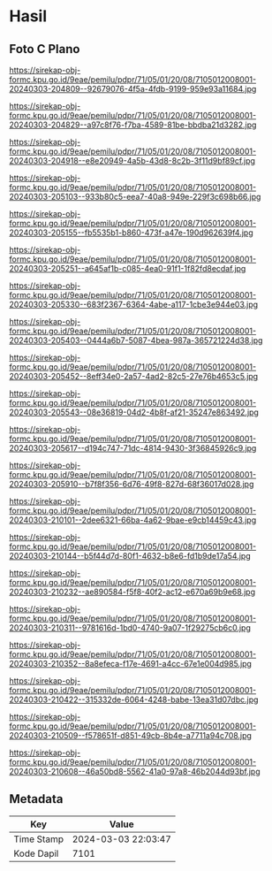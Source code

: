 # Hasil

## Foto C Plano

https://sirekap-obj-formc.kpu.go.id/9eae/pemilu/pdpr/71/05/01/20/08/7105012008001-20240303-204809--92679076-4f5a-4fdb-9199-959e93a11684.jpg

https://sirekap-obj-formc.kpu.go.id/9eae/pemilu/pdpr/71/05/01/20/08/7105012008001-20240303-204829--a97c8f76-f7ba-4589-81be-bbdba21d3282.jpg

https://sirekap-obj-formc.kpu.go.id/9eae/pemilu/pdpr/71/05/01/20/08/7105012008001-20240303-204918--e8e20949-4a5b-43d8-8c2b-3f11d9bf89cf.jpg

https://sirekap-obj-formc.kpu.go.id/9eae/pemilu/pdpr/71/05/01/20/08/7105012008001-20240303-205103--933b80c5-eea7-40a8-949e-229f3c698b66.jpg

https://sirekap-obj-formc.kpu.go.id/9eae/pemilu/pdpr/71/05/01/20/08/7105012008001-20240303-205155--fb5535b1-b860-473f-a47e-190d962639f4.jpg

https://sirekap-obj-formc.kpu.go.id/9eae/pemilu/pdpr/71/05/01/20/08/7105012008001-20240303-205251--a645af1b-c085-4ea0-91f1-1f82fd8ecdaf.jpg

https://sirekap-obj-formc.kpu.go.id/9eae/pemilu/pdpr/71/05/01/20/08/7105012008001-20240303-205330--683f2367-6364-4abe-a117-1cbe3e944e03.jpg

https://sirekap-obj-formc.kpu.go.id/9eae/pemilu/pdpr/71/05/01/20/08/7105012008001-20240303-205403--0444a6b7-5087-4bea-987a-365721224d38.jpg

https://sirekap-obj-formc.kpu.go.id/9eae/pemilu/pdpr/71/05/01/20/08/7105012008001-20240303-205452--8eff34e0-2a57-4ad2-82c5-27e76b4653c5.jpg

https://sirekap-obj-formc.kpu.go.id/9eae/pemilu/pdpr/71/05/01/20/08/7105012008001-20240303-205543--08e36819-04d2-4b8f-af21-35247e863492.jpg

https://sirekap-obj-formc.kpu.go.id/9eae/pemilu/pdpr/71/05/01/20/08/7105012008001-20240303-205617--d194c747-71dc-4814-9430-3f36845926c9.jpg

https://sirekap-obj-formc.kpu.go.id/9eae/pemilu/pdpr/71/05/01/20/08/7105012008001-20240303-205910--b7f8f356-6d76-49f8-827d-68f36017d028.jpg

https://sirekap-obj-formc.kpu.go.id/9eae/pemilu/pdpr/71/05/01/20/08/7105012008001-20240303-210101--2dee6321-66ba-4a62-9bae-e9cb14459c43.jpg

https://sirekap-obj-formc.kpu.go.id/9eae/pemilu/pdpr/71/05/01/20/08/7105012008001-20240303-210144--b5f44d7d-80f1-4632-b8e6-fd1b9de17a54.jpg

https://sirekap-obj-formc.kpu.go.id/9eae/pemilu/pdpr/71/05/01/20/08/7105012008001-20240303-210232--ae890584-f5f8-40f2-ac12-e670a69b9e68.jpg

https://sirekap-obj-formc.kpu.go.id/9eae/pemilu/pdpr/71/05/01/20/08/7105012008001-20240303-210311--9781616d-1bd0-4740-9a07-1f29275cb6c0.jpg

https://sirekap-obj-formc.kpu.go.id/9eae/pemilu/pdpr/71/05/01/20/08/7105012008001-20240303-210352--8a8efeca-f17e-4691-a4cc-67e1e004d985.jpg

https://sirekap-obj-formc.kpu.go.id/9eae/pemilu/pdpr/71/05/01/20/08/7105012008001-20240303-210422--315332de-6064-4248-babe-13ea31d07dbc.jpg

https://sirekap-obj-formc.kpu.go.id/9eae/pemilu/pdpr/71/05/01/20/08/7105012008001-20240303-210509--f578651f-d851-49cb-8b4e-a7711a94c708.jpg

https://sirekap-obj-formc.kpu.go.id/9eae/pemilu/pdpr/71/05/01/20/08/7105012008001-20240303-210608--46a50bd8-5562-41a0-97a8-46b2044d93bf.jpg


## Metadata

| Key        | Value               |
| ---------- | ------------------- |
| Time Stamp | 2024-03-03 22:03:47 |
| Kode Dapil | 7101                |



